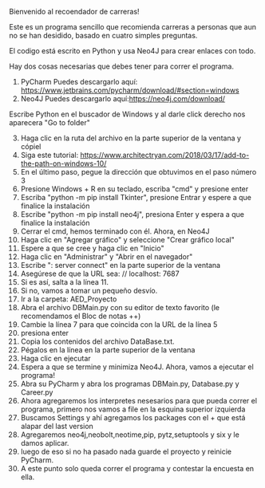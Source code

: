 ﻿Bienvenido al recoendador de carreras!


Este es un programa sencillo que recomienda carreras a personas que aun no se han desidido, basado en cuatro simples preguntas.

El codigo está escrito en Python y usa Neo4J para crear enlaces con todo.

Hay dos cosas necesarias que debes tener para correr el programa.

1. PyCharm  Puedes descargarlo aquí: https://www.jetbrains.com/pycharm/download/#section=windows
2. Neo4J Puedes descargarlo aquí:https://neo4j.com/download/


Escribe Python en el buscador de Windows y al darle click derecho nos aparecera "Go to folder"  

3. Haga clic en la ruta del archivo en la parte superior de la ventana y cópiel
4. Siga este tutorial: https://www.architectryan.com/2018/03/17/add-to-the-path-on-windows-10/
5. En el último paso, pegue la dirección que obtuvimos en el paso número 3
6. Presione Windows + R en su teclado, escriba "cmd" y presione enter
7. Escriba "python -m pip install Tkinter", presione Entrar y espere a que finalice la instalación
8. Escribe "python -m pip install neo4j", presiona Enter y espera a que finalice la instalación
9. Cerrar el cmd, hemos terminado con él.
Ahora, en Neo4J
1. Haga clic en "Agregar gráfico" y seleccione "Crear gráfico local"
2. Espere a que se cree y haga clic en "Inicio"
3. Haga clic en "Administrar" y "Abrir en el navegador"
4. Escribe ": server connect" en la parte superior de la ventana
5. Asegúrese de que la URL sea: // localhost: 7687
6. Si es así, salta a la línea 11.
7. Si no, vamos a tomar un pequeño desvío.
8. Ir a la carpeta: AED_Proyecto
9. Abra el archivo DBMain.py con su editor de texto favorito (le recomendamos el Bloc de notas ++)
10. Cambie la línea 7 para que coincida con la URL de la línea 5
11. presiona enter
12. Copia los contenidos del archivo DataBase.txt.
13. Pégalos en la línea en la parte superior de la ventana
14. Haga clic en ejecutar
15. Espera a que se termine y minimiza Neo4J.
Ahora, vamos a ejecutar el programa!
1. Abra su PyCharm y abra los programas DBMain.py, Database.py y Career.py 
2. Ahora agregaremos los interpretes nesesarios para que pueda correr el programa, primero nos vamos a file en la esquina superior izquierda
3. Buscamos Settings y ahí agregamos los packages con el + que está alapar del last version
4. Agregaremos neo4j,neobolt,neotime,pip, pytz,setuptools y six y le damos aplicar.
5. luego de eso si no ha pasado nada guarde el proyecto y reinicie PyCharm.
6. A este punto solo queda correr el programa y contestar la encuesta en ella.